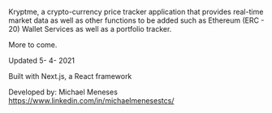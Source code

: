 Kryptme, a crypto-currency price tracker application that provides real-time market data as well as other functions to be added such as Ethereum (ERC - 20) Wallet Services as well as a portfolio tracker. 

More to come. 

Updated 5- 4- 2021


Built with Next.js, a React framework


Developed by:
Michael Meneses
https://www.linkedin.com/in/michaelmenesestcs/ 